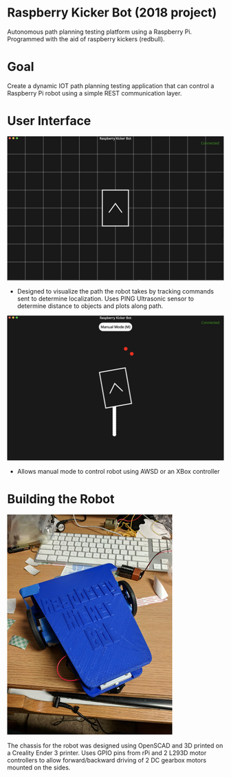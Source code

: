# Raspberry Kicker Bot (2018 project)

Autonomous path planning testing platform using a Raspberry Pi. Programmed with the aid of raspberry kickers (redbull).

# Goal

Create a dynamic IOT path planning testing application that can control a Raspberry Pi robot using a simple REST communication layer.

# User Interface

![UI](docs/rkicker_bot.png)

- Designed to visualize the path the robot takes by tracking commands sent to determine localization. Uses PING Ultrasonic sensor to determine distance to objects and plots along path.

![UI Manual Mode](docs/rkicker_bot_manual.png)

- Allows manual mode to control robot using AWSD or an XBox controller

# Building the Robot

![RPi Robot](docs/kicker_bot_robot.jpg)

The chassis for the robot was designed using OpenSCAD and 3D printed on a Creality Ender 3 printer. Uses GPIO pins from rPi and 2 L293D motor controllers to allow forward/backward driving of 2 DC gearbox motors mounted on the sides.

